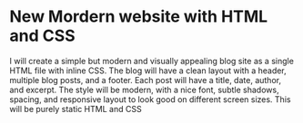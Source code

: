 # New Mordern website with HTML and CSS
I will create a simple but modern and visually appealing blog site as a single HTML file with inline CSS. The blog will have a clean layout with a header, multiple blog posts, and a footer. Each post will have a title, date, author, and excerpt. The style will be modern, with a nice font, subtle shadows, spacing, and responsive layout to look good on different screen sizes. This will be purely static HTML and CSS
